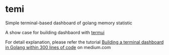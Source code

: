 # temi
Simple terminal-based dashboard of golang memory statistic

A show case for building dashbaord with [termui](https://github.com/gizak/termui)

For detail explanation, please refer the tutorial [Building a terminal dashboard in Golang within 300 lines of code](https://levelup.gitconnected.com/building-a-terminal-dashboard-in-golang-in-300-lines-of-code-3b9f83f363a8) on medium.com
